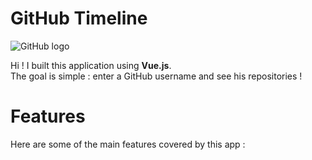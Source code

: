 # GitHub Timeline

![GitHub logo](https://dyw7ncnq1en5l.cloudfront.net/optim/news/75/75755/-c-github.jpg)

Hi ! I built this application using **Vue.js**.  
The goal is simple : enter a GitHub username and see his repositories !

# Features

Here are some of the main features covered by this app :
